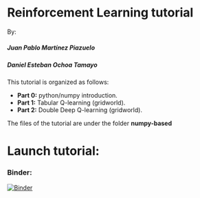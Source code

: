 # Reinforcement Learning tutorial
By: 
##### Juan Pablo Martínez Piazuelo
##### Daniel Esteban Ochoa Tamayo

This tutorial is organized as follows:
* **Part 0:** python/numpy introduction.
* **Part 1:** Tabular Q-learning (gridworld).
* **Part 2:** Double Deep Q-learning (gridworld).

The files of the tutorial are under the folder **numpy-based**

# Launch tutorial:

### Binder:
[![Binder](https://mybinder.org/badge.svg)](https://mybinder.org/v2/gh/deot95/RL-tutorial/master)
